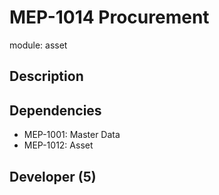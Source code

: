 # MEP-1014 Procurement

module: asset

## Description

## Dependencies
- MEP-1001: Master Data
- MEP-1012: Asset

## Developer (5)
